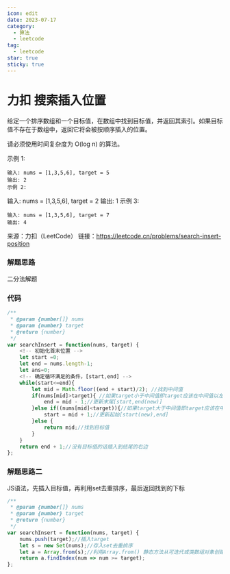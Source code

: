 ```yaml
---
icon: edit
date: 2023-07-17
category:
  - 算法
  - leetcode
tag:
  - leetcode
star: true
sticky: true
---
```

# 力扣 搜索插入位置

给定一个排序数组和一个目标值，在数组中找到目标值，并返回其索引。如果目标值不存在于数组中，返回它将会被按顺序插入的位置。

请必须使用时间复杂度为 O(log n) 的算法。
<!-- more -->
示例 1:
```
输入: nums = [1,3,5,6], target = 5
输出: 2
示例 2:
```
输入: nums = [1,3,5,6], target = 2
输出: 1
示例 3:
```
输入: nums = [1,3,5,6], target = 7
输出: 4
```
来源：力扣（LeetCode）
链接：https://leetcode.cn/problems/search-insert-position
### 解题思路
二分法解题
### 代码
```javascript
/**
 * @param {number[]} nums
 * @param {number} target
 * @return {number}
 */
var searchInsert = function(nums, target) {
    <!-- 初始化首末位置 -->
    let start =0;
    let end = nums.length-1;
    let ans=0;  
    <!-- 确定循环满足的条件，[start,end] -->
    while(start<=end){
        let mid = Math.floor((end + start)/2); //找到中间值
        if(nums[mid]>target){ //如果target小于中间值即target应该在中间值以左
            end = mid - 1;//更新末尾[start,end(new)]
        }else if((nums[mid]<target)){//如果target大于中间值即target应该在中间值以左
            start = mid + 1;//更新起始[start(new),end]
        }else {
            return mid;//找到目标值
        }
    }
    return end + 1;//没有目标值的话插入到结尾的右边
};
```
### 解题思路二
JS语法，先插入目标值，再利用set去重排序，最后返回找到的下标
``` javascript
/**
 * @param {number[]} nums
 * @param {number} target
 * @return {number}
 */
var searchInsert = function(nums, target) {
    nums.push(target);//插入target
    let s = new Set(nums);//存入set去重排序
    let a = Array.from(s);//利用Array.from() 静态方法从可迭代或类数组对象创建一个新的浅拷贝的数组实例。获得数组
    return a.findIndex(num => num >= target);
};
```
